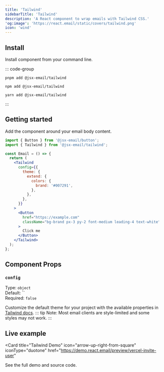 ```yaml
---
title: 'Tailwind'
sidebarTitle: 'Tailwind'
description: 'A React component to wrap emails with Tailwind CSS.'
'og:image': 'https://react.email/static/covers/tailwind.png'
icon: 'wind'
---
```


## Install

Install component from your command line.

::: code-group

```console [pnpm]
pnpm add @jsx-email/tailwind
```

```console [npm]
npm add @jsx-email/tailwind
```

```console [yarn]
yarn add @jsx-email/tailwind
```

:::

## Getting started

Add the component around your email body content.

```jsx
import { Button } from '@jsx-email/button';
import { Tailwind } from '@jsx-email/tailwind';

const Email = () => {
  return (
    <Tailwind
      config={{
        theme: {
          extend: {
            colors: {
              brand: '#007291',
            },
          },
        },
      }}
    >
      <Button
        href="https://example.com"
        className="bg-brand px-3 py-2 font-medium leading-4 text-white"
      >
        Click me
      </Button>
    </Tailwind>
  );
};
```

## Component Props

### `config`

Type: `object`<br>
Default: ``<br/>
Required: `false`

>
  Customize the default theme for your project with the available properties in
  [Tailwind docs](https://tailwindcss.com/docs/theme).
  ::: tip
    Note: Most email clients are style-limited and some styles may not work.
  :::


## Live example

<Card
  title="Tailwind Demo"
  icon="arrow-up-right-from-square"
  iconType="duotone"
  href="https://demo.react.email/preview/vercel-invite-user"
>
  See the full demo and source code.
</Card>

<Snippet file="support.mdx" />